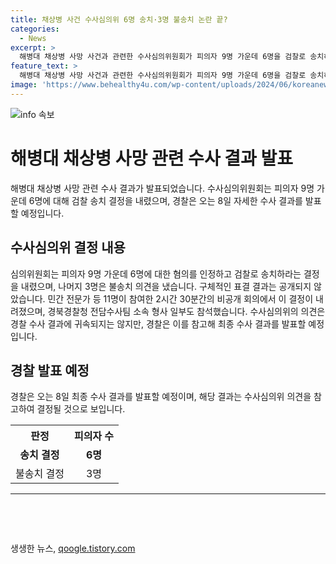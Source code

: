 ```yaml
---
title: 채상병 사건 수사심의위 6명 송치·3명 불송치 논란 끝?
categories:
  - News
excerpt: >
  해병대 채상병 사망 사건과 관련한 수사심의위원회가 피의자 9명 가운데 6명을 검찰로 송치하라는 결정을 내렸습니다. 경찰은 8일에 자세한 수사 결과를 발표할 예정이며, 심의위에서 구체적인 내용과 표결 결과는 공개되지 않았습니다. 민간 전문가 등 11명이 참여한 2시간 30분간의 회의에서 이 결정이 내려졌으며, 경찰은 이를 참고해 최종 수사 결과를 발표할 예정입니다.
feature_text: >
  해병대 채상병 사망 사건과 관련한 수사심의위원회가 피의자 9명 가운데 6명을 검찰로 송치하라는 결정을 내렸습니다. 경찰은 8일에 자세한 수사 결과를 발표할 예정이며, 심의위에서 구체적인 내용과 표결 결과는 공개되지 않았습니다. 민간 전문가 등 11명이 참여한 2시간 30분간의 회의에서 이 결정이 내려졌으며, 경찰은 이를 참고해 최종 수사 결과를 발표할 예정입니다.
image: 'https://www.behealthy4u.com/wp-content/uploads/2024/06/koreanews.jpg'
---
```


<p><img src="https://www.behealthy4u.com/wp-content/uploads/2024/06/koreanews.jpg" alt="info 속보" /></p>

<h1>해병대 채상병 사망 관련 수사 결과 발표</h1>

<p data-ke-size="size16">해병대 채상병 사망 관련 수사 결과가 발표되었습니다. 수사심의위원회는 피의자 9명 가운데 6명에 대해 검찰 송치 결정을 내렸으며, 경찰은 오는 8일 자세한 수사 결과를 발표할 예정입니다.</p>

<h2 data-ke-size="size26">수사심의위 결정 내용</h2>

<p data-ke-size="size16">심의위원회는 피의자 9명 가운데 6명에 대한 혐의를 인정하고 검찰로 송치하라는 결정을 내렸으며, 나머지 3명은 불송치 의견을 냈습니다. 구체적인 표결 결과는 공개되지 않았습니다. 민간 전문가 등 11명이 참여한 2시간 30분간의 비공개 회의에서 이 결정이 내려졌으며, 경북경찰청 전담수사팀 소속 형사 일부도 참석했습니다. 수사심의위의 의견은 경찰 수사 결과에 귀속되지는 않지만, 경찰은 이를 참고해 최종 수사 결과를 발표할 예정입니다.</p>

<h2 data-ke-size="size26">경찰 발표 예정</h2>

<p data-ke-size="size16">경찰은 오는 8일 최종 수사 결과를 발표할 예정이며, 해당 결과는 수사심의위 의견을 참고하여 결정될 것으로 보입니다.</p>

<table>
  <tr>
    <th>판정</th>
    <th>피의자 수</th>
  </tr>
  <tr>
    <td style="text-align: center; height: 17px;"><b>송치 결정</b></td>
    <td style="text-align: center; height: 17px;"><b>6명</b></td>
  </tr>
  <tr>
    <td style="text-align: center; height: 17px;">불송치 결정</td>
    <td style="text-align: center; height: 17px;">3명</td>
  </tr>
</table>

<hr>

<p data-ke-size="size16">&nbsp;</p>

<p data-ke-size="size16">&nbsp;</p>
생생한 뉴스, <a href="https://qoogle.tistory.com" rel="dofollow">qoogle.tistory.com</a>


